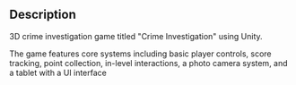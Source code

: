 ## Description

3D crime investigation game titled "Crime Investigation" using Unity.

The game features core systems including basic player controls, score tracking, point collection, in-level interactions, a photo camera system, and a tablet with a UI interface
